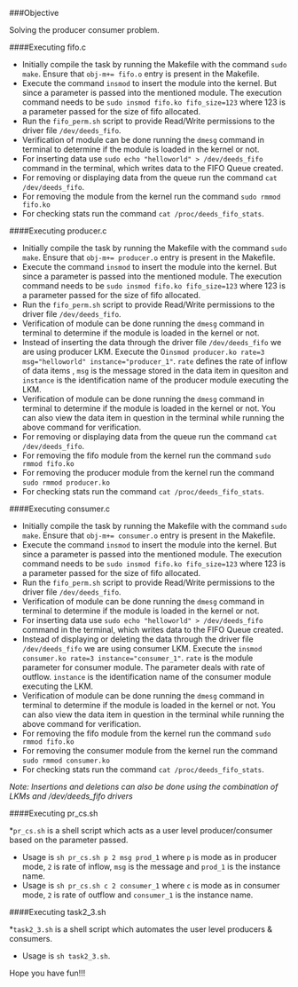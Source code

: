 ###Objective

Solving the producer consumer problem.


####Executing fifo.c

* Initially compile the task by running the Makefile with the command `sudo make`. Ensure that `obj-m+= fifo.o` entry is present in the Makefile.
* Execute the command `insmod` to insert the module into the kernel. But since a parameter is passed into the mentioned module. The execution command needs to be `sudo insmod fifo.ko fifo_size=123` where 123 is a parameter passed for the size of fifo allocated.
* Run the `fifo_perm.sh` script to provide Read/Write permissions to the driver file `/dev/deeds_fifo`. 
* Verification of module can be done running the `dmesg` command in terminal to determine if the module is loaded in the kernel or not.
* For inserting data use `sudo echo "helloworld" > /dev/deeds_fifo` command in the terminal, which writes data to the FIFO Queue created.
* For removing or displaying data from the queue run the command `cat /dev/deeds_fifo`.
* For removing the module from the kernel run the command `sudo rmmod fifo.ko`
* For checking stats run the command `cat /proc/deeds_fifo_stats`.

####Executing producer.c

* Initially compile the task by running the Makefile with the command `sudo make`. Ensure that `obj-m+= producer.o` entry is present in the Makefile.
* Execute the command `insmod` to insert the module into the kernel. But since a parameter is passed into the mentioned module. The execution command needs to be `sudo insmod fifo.ko fifo_size=123` where 123 is a parameter passed for the size of fifo allocated.
* Run the `fifo_perm.sh` script to provide Read/Write permissions to the driver file `/dev/deeds_fifo`. 
* Verification of module can be done running the `dmesg` command in terminal to determine if the module is loaded in the kernel or not.
* Instead of inserting the data through the driver file `/dev/deeds_fifo` we are using producer LKM. Execute the 0`insmod producer.ko rate=3 msg="helloworld" instance="producer_1"`.  `rate` defines the rate of inflow of data items , `msg` is the message stored in the data item in quesiton and `instance` is the identification name of the producer module executing the LKM. 
* Verification of module can be done running the `dmesg` command in terminal to determine if the module is loaded in the kernel or not. You can also view the data item in question in the terminal while running the above command for verification.
* For removing or displaying data from the queue run the command `cat /dev/deeds_fifo`.
* For removing the fifo module from the kernel run the command `sudo rmmod fifo.ko`
* For removing the producer module from the kernel run the command `sudo rmmod producer.ko`
* For checking stats run the command `cat /proc/deeds_fifo_stats`.

####Executing consumer.c

* Initially compile the task by running the Makefile with the command `sudo make`. Ensure that `obj-m+= consumer.o` entry is present in the Makefile.
* Execute the command `insmod` to insert the module into the kernel. But since a parameter is passed into the mentioned module. The execution command needs to be `sudo insmod fifo.ko fifo_size=123` where 123 is a parameter passed for the size of fifo allocated.
* Run the `fifo_perm.sh` script to provide Read/Write permissions to the driver file `/dev/deeds_fifo`. 
* Verification of module can be done running the `dmesg` command in terminal to determine if the module is loaded in the kernel or not.
* For inserting data use `sudo echo "helloworld" > /dev/deeds_fifo` command in the terminal, which writes data to the FIFO Queue created.
* Instead of displaying or deleting the data through the driver file `/dev/deeds_fifo` we are using consumer LKM. Execute the `insmod consumer.ko rate=3 instance="consumer_1"`.  `rate` is the module parameter for consumer module. The parameter deals with rate of outflow. `instance` is the identification name of the consumer module executing the LKM. 
* Verification of module can be done running the `dmesg` command in terminal to determine if the module is loaded in the kernel or not. You can also view the data item in question in the terminal while running the above command for verification.
* For removing the fifo module from the kernel run the command `sudo rmmod fifo.ko`
* For removing the consumer module from the kernel run the command `sudo rmmod consumer.ko`
* For checking stats run the command `cat /proc/deeds_fifo_stats`.

*Note: Insertions and deletions can also be done using the combination of LKMs and /dev/deeds_fifo drivers*

####Executing pr_cs.sh

*`pr_cs.sh` is a shell script which acts as a user level producer/consumer based on the parameter passed.
* Usage is `sh pr_cs.sh p 2 msg prod_1` where `p` is mode as in producer mode, `2` is rate of inflow, `msg` is the message and `prod_1` is the instance name.
* Usage is `sh pr_cs.sh c 2 consumer_1` where `c` is mode as in consumer mode, `2` is rate of outflow and `consumer_1` is the instance name.

####Executing task2_3.sh

*`task2_3.sh` is a shell script which automates the user level producers  & consumers.
* Usage is `sh task2_3.sh`.


Hope you have fun!!!
